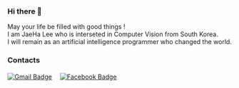 ### Hi there 👋
May your life be filled with good things !   
I am JaeHa Lee who is interseted in Computer Vision from South Korea.   
I will remain as an artificial intelligence programmer who changed the world.   
   
   
### Contacts
[![Gmail Badge](https://img.shields.io/badge/Gmail-d14836?style=flat-square&logo=Gmail&logoColor=white&link=mailto:taki041210@gmail.com)](mailto:taki041210@gmail.com)　
[![Facebook Badge](https://img.shields.io/badge/FaceBook-1877f2?style=flat-square&logoColor=white&link=https://www.facebook.com/JaeHa0412)](https://www.facebook.com/JaeHa0412)
